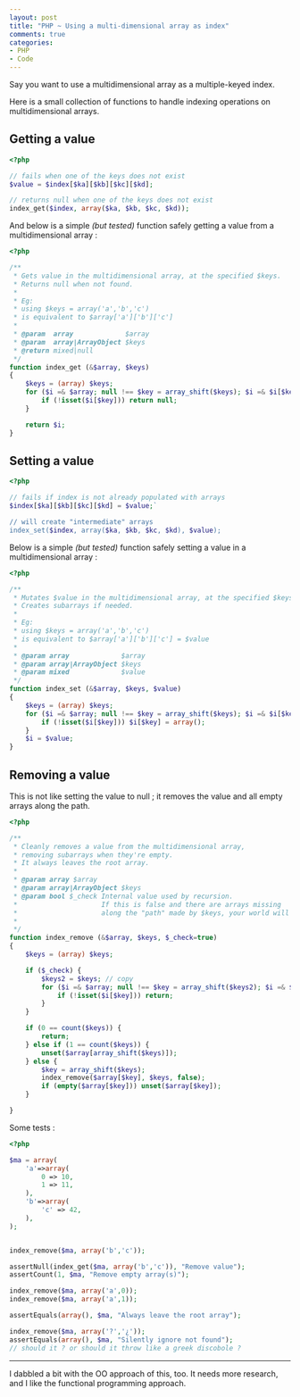 ```yaml
---
layout: post
title: "PHP ~ Using a multi-dimensional array as index"
comments: true
categories:
- PHP
- Code
---
```


Say you want to use a multidimensional array as a multiple-keyed index.

Here is a small collection of functions to handle indexing operations on multidimensional arrays.


Getting a value
---------------

``` php Usage example of index_get()
<?php

// fails when one of the keys does not exist
$value = $index[$ka][$kb][$kc][$kd];

// returns null when one of the keys does not exist
index_get($index, array($ka, $kb, $kc, $kd));

```

And below is a simple _(but tested)_ function safely getting a value from a multidimensional array :


``` php Get value at specified keys in multidimensional array
<?php

/**
 * Gets value in the multidimensional array, at the specified $keys.
 * Returns null when not found.
 *
 * Eg:
 * using $keys = array('a','b','c')
 * is equivalent to $array['a']['b']['c']
 *
 * @param  array             $array
 * @param  array|ArrayObject $keys
 * @return mixed|null
 */
function index_get (&$array, $keys)
{
    $keys = (array) $keys;
    for ($i =& $array; null !== $key = array_shift($keys); $i =& $i[$key]) {
        if (!isset($i[$key])) return null;
    }

    return $i;
}
```


Setting a value
---------------

``` php
<?php

// fails if index is not already populated with arrays
$index[$ka][$kb][$kc][$kd] = $value;`

// will create "intermediate" arrays
index_set($index, array($ka, $kb, $kc, $kd), $value);

```

Below is a simple _(but tested)_ function safely setting a value in a multidimensional array :

``` php Set value at specified keys in multidimensional array
<?php

/**
 * Mutates $value in the multidimensional array, at the specified $keys.
 * Creates subarrays if needed.
 *
 * Eg:
 * using $keys = array('a','b','c')
 * is equivalent to $array['a']['b']['c'] = $value
 *
 * @param array             $array
 * @param array|ArrayObject $keys
 * @param mixed             $value
 */
function index_set (&$array, $keys, $value)
{
    $keys = (array) $keys;
    for ($i =& $array; null !== $key = array_shift($keys); $i =& $i[$key]) {
        if (!isset($i[$key])) $i[$key] = array();
    }
    $i = $value;
}
```

Removing a value
----------------

This is not like setting the value to null ; it removes the value and all empty arrays along the path.

``` php Remove value at specified keys in multidimensional array
<?php

/**
 * Cleanly removes a value from the multidimensional array,
 * removing subarrays when they're empty.
 * It always leaves the root array.
 *
 * @param array $array
 * @param array|ArrayObject $keys
 * @param bool $_check Internal value used by recursion.
 *                     If this is false and there are arrays missing
 *                     along the "path" made by $keys, your world will burn.
 *
 */
function index_remove (&$array, $keys, $_check=true)
{
    $keys = (array) $keys;

    if ($_check) {
        $keys2 = $keys; // copy
        for ($i =& $array; null !== $key = array_shift($keys2); $i =& $i[$key]) {
            if (!isset($i[$key])) return;
        }
    }

    if (0 == count($keys)) {
        return;
    } else if (1 == count($keys)) {
        unset($array[array_shift($keys)]);
    } else {
        $key = array_shift($keys);
        index_remove($array[$key], $keys, false);
        if (empty($array[$key])) unset($array[$key]);
    }

}
```

Some tests :

``` php
<?php

$ma = array(
    'a'=>array(
        0 => 10,
        1 => 11,
    ),
    'b'=>array(
        'c' => 42,
    ),
);


index_remove($ma, array('b','c'));

assertNull(index_get($ma, array('b','c')), "Remove value");
assertCount(1, $ma, "Remove empty array(s)");

index_remove($ma, array('a',0));
index_remove($ma, array('a',1));

assertEquals(array(), $ma, "Always leave the root array");

index_remove($ma, array('?','¿'));
assertEquals(array(), $ma, "Silently ignore not found");
// should it ? or should it throw like a greek discobole ?


```


---

I dabbled a bit with the OO approach of this, too.
It needs more research, and I like the functional programming approach.

